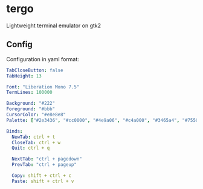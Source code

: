 # tergo

Lightweight terminal emulator on gtk2

## Config

Configuration in yaml format:

```yaml
TabCloseButton: false
TabHeight: 13

Font: "Liberation Mono 7.5"
TermLines: 100000

Background: "#222"
Foreground: "#bbb"
CursorColor: "#e8e8e8"
Palette: ["#2e3436", "#cc0000", "#4e9a06", "#c4a000", "#3465a4", "#75507b", "#06989a", "#b1b1b1", "#555753", "#ef2929", "#8ae234", "#fce94f", "#729fcf", "#ad7fa8", "#34e2e2", "#acacac"]

Binds:
  NewTab: ctrl + t
  CloseTab: ctrl + w
  Quit: ctrl + q

  NextTab: "ctrl + pagedown"
  PrevTab: "ctrl + pageup"

  Copy: shift + ctrl + c
  Paste: shift + ctrl + v
```
